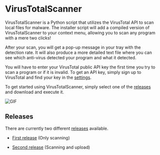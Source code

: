 # VirusTotalScanner

VirusTotalScanner is a Python script that utilizes the VirusTotal API to scan local files for malware. The installer script will add a compiled version of VirusTotalScanner to your context menu, allowing you to scan any program with a mere two clicks!

After your scan, you will get a pop-up message in your tray with the detection rate. It will also produce a more detailed text file where you can see which anti-virus detected your program and what it detected.

You will have to enter your VirusTotal public API key the first time you try to scan a program or if it is invalid. To get an API key, simply sign up to VirusTotal and find your key in the [settings](https://www.virustotal.com/#/settings/apikey).

To get started using VirusTotalScanner, simply select one of the [releases](https://github.com/henriksb/VirusTotalScanner#releases) and download and execute it.

![GIF](https://raw.githubusercontent.com/henriksb/VirusTotalScanner/master/gif.gif)

## Releases

There are currently two different [releases](https://github.com/henriksb/VirusTotalScanner/releases) available.


- [First release](https://github.com/henriksb/VirusTotalScanner/releases/download/6/VirusTotalScanner_Installer.exe) (Only scanning)

- [Second release](https://github.com/henriksb/VirusTotalScanner/releases/download/14/VirusTotal_Installer.exe) (Scanning and upload)
